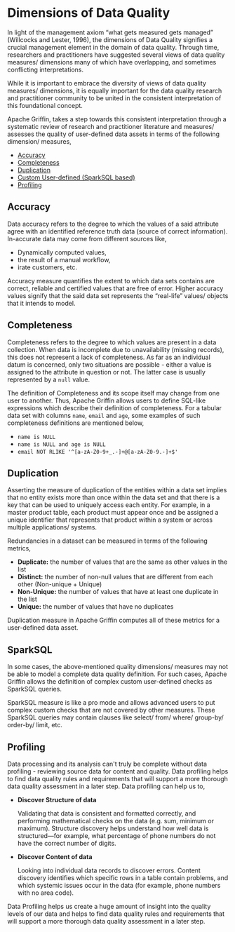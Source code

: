<!--
Licensed to the Apache Software Foundation (ASF) under one
or more contributor license agreements. See the NOTICE file
distributed with this work for additional information
regarding copyright ownership. The ASF licenses this file
to you under the Apache License, Version 2.0 (the
"License"); you may not use this file except in compliance
with the License. You may obtain a copy of the License at

 http://www.apache.org/licenses/LICENSE-2.0

Unless required by applicable law or agreed to in writing,
software distributed under the License is distributed on an
"AS IS" BASIS, WITHOUT WARRANTIES OR CONDITIONS OF ANY
KIND, either express or implied. See the License for the
specific language governing permissions and limitations
under the License.
-->


Dimensions of Data Quality
==========================

In light of the management axiom “what gets measured gets managed” (Willcocks and Lester, 1996), the dimensions of Data
Quality signifies a crucial management element in the domain of data quality. Through time, researchers and
practitioners have suggested several views of data quality measures/ dimensions many of which have overlapping, and
sometimes conflicting interpretations.

While it is important to embrace the diversity of views of data quality measures/ dimensions, it is equally important
for the data quality research and practitioner community to be united in the consistent interpretation of this
foundational concept.

Apache Griffin, takes a step towards this consistent interpretation through a systematic review of research and
practitioner literature and measures/ assesses the quality of user-defined data assets in terms of the following
dimension/ measures,

- [Accuracy](#accuracy)
- [Completeness](#completeness)
- [Duplication](#duplication)
- [Custom User-defined (SparkSQL based)](#sparksql)
- [Profiling](#profiling)

## Accuracy

Data accuracy refers to the degree to which the values of a said attribute agree with an identified reference truth
data (source of correct information). In-accurate data may come from different sources like,

- Dynamically computed values,
- the result of a manual workflow,
- irate customers, etc.

Accuracy measure quantifies the extent to which data sets contains are correct, reliable and certified values that are
free of error. Higher accuracy values signify that the said data set represents the “real-life” values/ objects that it
intends to model.

## Completeness

Completeness refers to the degree to which values are present in a data collection. When data is incomplete due to
unavailability (missing records), this does not represent a lack of completeness. As far as an individual datum is
concerned, only two situations are possible - either a value is assigned to the attribute in question or not. The latter
case is usually represented by a `null` value.

The definition of Completeness and its scope itself may change from one user to another. Thus, Apache Griffin allows
users to define SQL-like expressions which describe their definition of completeness. For a tabular data set with
columns `name`, `email` and `age`, some examples of such completeness definitions are mentioned below,

- `name is NULL`
- `name is NULL and age is NULL`
- `email NOT RLIKE '^[a-zA-Z0-9+_.-]+@[a-zA-Z0-9.-]+$'`

## Duplication

Asserting the measure of duplication of the entities within a data set implies that no entity exists more than once
within the data set and that there is a key that can be used to uniquely access each entity. For example, in a master
product table, each product must appear once and be assigned a unique identifier that represents that product within a
system or across multiple applications/ systems.

Redundancies in a dataset can be measured in terms of the following metrics,

- **Duplicate:** the number of values that are the same as other values in the list
- **Distinct:** the number of non-null values that are different from each other (Non-unique + Unique)
- **Non-Unique:** the number of values that have at least one duplicate in the list
- **Unique:** the number of values that have no duplicates

Duplication measure in Apache Griffin computes all of these metrics for a user-defined data asset.

## SparkSQL

In some cases, the above-mentioned quality dimensions/ measures may not be able to model a complete data quality
definition. For such cases, Apache Griffin allows the definition of complex custom user-defined checks as SparkSQL
queries.

SparkSQL measure is like a pro mode and allows advanced users to put complex custom checks that are not covered by other
measures. These SparkSQL queries may contain clauses like select/ from/ where/ group-by/ order-by/ limit, etc.

## Profiling

Data processing and its analysis can't truly be complete without data profiling - reviewing source data for content and
quality. Data profiling helps to find data quality rules and requirements that will support a more thorough data quality
assessment in a later step. Data profiling can help us to,

- **Discover Structure of data**

  Validating that data is consistent and formatted correctly, and performing mathematical checks on the data (e.g. sum,
  minimum or maximum). Structure discovery helps understand how well data is structured—for example, what percentage of
  phone numbers do not have the correct number of digits.

- **Discover Content of data**

  Looking into individual data records to discover errors. Content discovery identifies which specific rows in a table
  contain problems, and which systemic issues occur in the data (for example, phone numbers with no area code).

Data Profiling helps us create a huge amount of insight into the quality levels of our data and helps to find data
quality rules and requirements that will support a more thorough data quality assessment in a later step.
